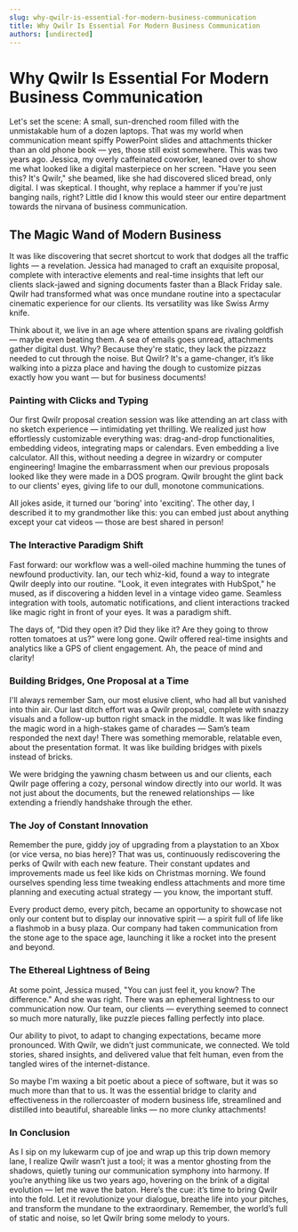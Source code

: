 ```yaml
---
slug: why-qwilr-is-essential-for-modern-business-communication
title: Why Qwilr Is Essential For Modern Business Communication
authors: [undirected]
---
```



# Why Qwilr Is Essential For Modern Business Communication

Let's set the scene: A small, sun-drenched room filled with the unmistakable hum of a dozen laptops. That was my world when communication meant spiffy PowerPoint slides and attachments thicker than an old phone book — yes, those still exist somewhere. This was two years ago. Jessica, my overly caffeinated coworker, leaned over to show me what looked like a digital masterpiece on her screen. "Have you seen this? It's Qwilr," she beamed, like she had discovered sliced bread, only digital. I was skeptical. I thought, why replace a hammer if you're just banging nails, right? Little did I know this would steer our entire department towards the nirvana of business communication. 

## The Magic Wand of Modern Business

It was like discovering that secret shortcut to work that dodges all the traffic lights — a revelation. Jessica had managed to craft an exquisite proposal, complete with interactive elements and real-time insights that left our clients slack-jawed and signing documents faster than a Black Friday sale. Qwilr had transformed what was once mundane routine into a spectacular cinematic experience for our clients. Its versatility was like Swiss Army knife. 

Think about it, we live in an age where attention spans are rivaling goldfish — maybe even beating them. A sea of emails goes unread, attachments gather digital dust. Why? Because they're static, they lack the pizzazz needed to cut through the noise. But Qwilr? It's a game-changer, it’s like walking into a pizza place and having the dough to customize pizzas exactly how you want — but for business documents! 

### Painting with Clicks and Typing

Our first Qwilr proposal creation session was like attending an art class with no sketch experience — intimidating yet thrilling. We realized just how effortlessly customizable everything was: drag-and-drop functionalities, embedding videos, integrating maps or calendars. Even embedding a live calculator. All this, without needing a degree in wizardry or computer engineering! Imagine the embarrassment when our previous proposals looked like they were made in a DOS program. Qwilr brought the glint back to our clients' eyes, giving life to our dull, monotone communications. 

All jokes aside, it turned our 'boring' into 'exciting'. The other day, I described it to my grandmother like this: you can embed just about anything except your cat videos — those are best shared in person! 

### The Interactive Paradigm Shift

Fast forward: our workflow was a well-oiled machine humming the tunes of newfound productivity. Ian, our tech whiz-kid, found a way to integrate Qwilr deeply into our routine. "Look, it even integrates with HubSpot," he mused, as if discovering a hidden level in a vintage video game. Seamless integration with tools, automatic notifications, and client interactions tracked like magic right in front of your eyes. It was a paradigm shift. 

The days of, “Did they open it? Did they like it? Are they going to throw rotten tomatoes at us?” were long gone. Qwilr offered real-time insights and analytics like a GPS of client engagement. Ah, the peace of mind and clarity!

### Building Bridges, One Proposal at a Time

I'll always remember Sam, our most elusive client, who had all but vanished into thin air. Our last ditch effort was a Qwilr proposal, complete with snazzy visuals and a follow-up button right smack in the middle. It was like finding the magic word in a high-stakes game of charades — Sam’s team responded the next day! There was something memorable, relatable even, about the presentation format. It was like building bridges with pixels instead of bricks.

We were bridging the yawning chasm between us and our clients, each Qwilr page offering a cozy, personal window directly into our world. It was not just about the documents, but the renewed relationships — like extending a friendly handshake through the ether.

### The Joy of Constant Innovation

Remember the pure, giddy joy of upgrading from a playstation to an Xbox (or vice versa, no bias here)? That was us, continuously rediscovering the perks of Qwilr with each new feature. Their constant updates and improvements made us feel like kids on Christmas morning. We found ourselves spending less time tweaking endless attachments and more time planning and executing actual strategy — you know, the important stuff.

Every product demo, every pitch, became an opportunity to showcase not only our content but to display our innovative spirit — a spirit full of life like a flashmob in a busy plaza. Our company had taken communication from the stone age to the space age, launching it like a rocket into the present and beyond.  

### The Ethereal Lightness of Being

At some point, Jessica mused, "You can just feel it, you know? The difference." And she was right. There was an ephemeral lightness to our communication now. Our team, our clients — everything seemed to connect so much more naturally, like puzzle pieces falling perfectly into place. 

Our ability to pivot, to adapt to changing expectations, became more pronounced. With Qwilr, we didn’t just communicate, we connected. We told stories, shared insights, and delivered value that felt human, even from the tangled wires of the internet-distance. 

So maybe I'm waxing a bit poetic about a piece of software, but it was so much more than that to us. It was the essential bridge to clarity and effectiveness in the rollercoaster of modern business life, streamlined and distilled into beautiful, shareable links — no more clunky attachments! 

### In Conclusion

As I sip on my lukewarm cup of joe and wrap up this trip down memory lane, I realize Qwilr wasn’t just a tool; it was a mentor ghosting from the shadows, quietly tuning our communication symphony into harmony. If you’re anything like us two years ago, hovering on the brink of a digital evolution — let me wave the baton. Here’s the cue: it’s time to bring Qwilr into the fold. Let it revolutionize your dialogue, breathe life into your pitches, and transform the mundane to the extraordinary. Remember, the world’s full of static and noise, so let Qwilr bring some melody to yours.